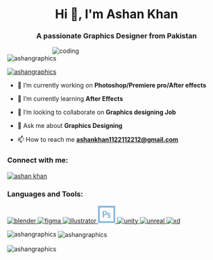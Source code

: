 <h1 align="center">Hi 👋, I'm Ashan Khan</h1>
<h3 align="center">A passionate Graphics Designer from Pakistan</h3>
<img align="right" alt="coding" width="400" src="https://media1.giphy.com/media/3o6fIWe9NNrVJHbygw/giphy.gif?cid=ecf05e47dptkftooz6v75cfyg0nvwilq87wtsd9hqj9n8v5n&ep=v1_gifs_related&rid=giphy.gif&ct=g">

<p align="left"> <img src="https://komarev.com/ghpvc/?username=ashangraphics&label=Profile%20views&color=0e75b6&style=flat" alt="ashangraphics" /> </p>

<p align="left"> <a href="https://github.com/ryo-ma/github-profile-trophy"><img src="https://github-profile-trophy.vercel.app/?username=ashangraphics" alt="ashangraphics" /></a> </p>

- 🔭 I’m currently working on **Photoshop/Premiere pro/After effects**

- 🌱 I’m currently learning **After Effects**

- 👯 I’m looking to collaborate on **Graphics designing Job**

- 💬 Ask me about **Graphics Designing**

- 📫 How to reach me **ashankhan1122112212@gmail.com**

<h3 align="left">Connect with me:</h3>
<p align="left">
<a href="https://linkedin.com/in/ashan khan" target="blank"><img align="center" src="https://raw.githubusercontent.com/rahuldkjain/github-profile-readme-generator/master/src/images/icons/Social/linked-in-alt.svg" alt="ashan khan" height="30" width="40" /></a>
</p>

<h3 align="left">Languages and Tools:</h3>
<p align="left"> <a href="https://www.blender.org/" target="_blank" rel="noreferrer"> <img src="https://download.blender.org/branding/community/blender_community_badge_white.svg" alt="blender" width="40" height="40"/> </a> <a href="https://www.figma.com/" target="_blank" rel="noreferrer"> <img src="https://www.vectorlogo.zone/logos/figma/figma-icon.svg" alt="figma" width="40" height="40"/> </a> <a href="https://www.adobe.com/in/products/illustrator.html" target="_blank" rel="noreferrer"> <img src="https://www.vectorlogo.zone/logos/adobe_illustrator/adobe_illustrator-icon.svg" alt="illustrator" width="40" height="40"/> </a> <a href="https://www.photoshop.com/en" target="_blank" rel="noreferrer"> <img src="https://raw.githubusercontent.com/devicons/devicon/master/icons/photoshop/photoshop-line.svg" alt="photoshop" width="40" height="40"/> </a> <a href="https://unity.com/" target="_blank" rel="noreferrer"> <img src="https://www.vectorlogo.zone/logos/unity3d/unity3d-icon.svg" alt="unity" width="40" height="40"/> </a> <a href="https://unrealengine.com/" target="_blank" rel="noreferrer"> <img src="https://raw.githubusercontent.com/kenangundogan/fontisto/036b7eca71aab1bef8e6a0518f7329f13ed62f6b/icons/svg/brand/unreal-engine.svg" alt="unreal" width="40" height="40"/> </a> <a href="https://www.adobe.com/products/xd.html" target="_blank" rel="noreferrer"> <img src="https://cdn.worldvectorlogo.com/logos/adobe-xd.svg" alt="xd" width="40" height="40"/> </a> </p>

<p><img align="left" src="https://github-readme-stats.vercel.app/api/top-langs?username=ashangraphics&show_icons=true&locale=en&layout=compact" alt="ashangraphics" /></p>

<p>&nbsp;<img align="center" src="https://github-readme-stats.vercel.app/api?username=ashangraphics&show_icons=true&locale=en" alt="ashangraphics" /></p>

<p><img align="center" src="https://github-readme-streak-stats.herokuapp.com/?user=ashangraphics&" alt="ashangraphics" /></p>
